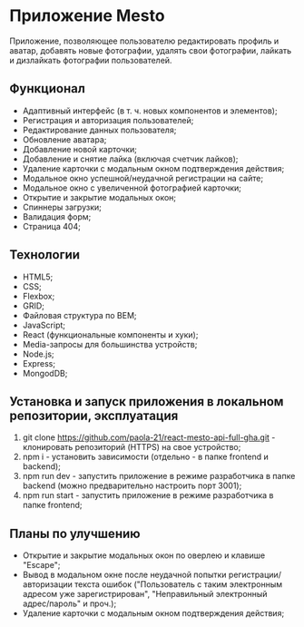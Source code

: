 # Приложение Мesto
Приложение, позволяющее пользователю редактировать профиль и аватар, добавять новые фотографии, удалять свои фотографии, лайкать и дизлайкать фотографии пользователей.

## Функционал

* Адаптивный интерфейс (в т. ч. новых компонентов и элементов);
* Регистрация и авторизация пользователей;
* Редактирование данных пользователя;
* Обновление аватара;
* Добавление новой карточки;
* Добавление и снятие лайка (включая счетчик лайков);
* Удаление карточки с модальным окном подтверждения действия;
* Модальное окно успешной/неудачной регистрации на сайте;
* Модальное окно с увеличенной фотографией карточки;
* Открытие и закрытие модальных окон;
* Спиннеры загрузки;
* Валидация форм;
* Страница 404;

## Технологии
* HTML5;
* CSS;
* Flexbox;
* GRID;
* Файловая структура по BEM;
* JavaScript;
* React (функциональные компоненты и хуки);
* Media-запросы для большинства устройств;
* Node.js;
* Express;
* MongodDB;

## Установка и запуск приложения в локальном репозитории, эксплуатация
1. git clone https://github.com/paola-21/react-mesto-api-full-gha.git - клонировать репозиторий (HTTPS) на свое устройство;
2. npm i - установить зависимости (отдельно - в папке frontend и backend);
3. npm run dev - запустить приложение в режиме разработчика в папке backend (можно предварительно настроить порт 3001);
4. npm run start - запустить приложение в режиме разработчика в папке frontend;

## Планы по улучшению

* Открытие и закрытие модальных окон по оверлею и клавише "Escape";
* Вывод в модальном окне после неудачной попытки регистрации/авторизации текста ошибок ("Пользователь с таким электронным адресом уже зарегистрирован", "Неправильный электронный адрес/пароль" и проч.);
* Удаление карточки с модальным окном подтверждения действия;
